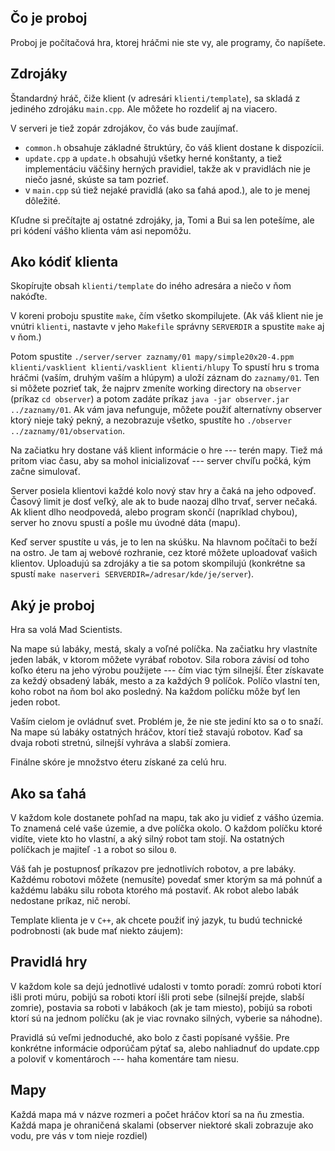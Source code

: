 
Čo je proboj
------------

Proboj je počítačová hra, ktorej hráčmi nie ste vy, ale programy, čo napíšete.


Zdrojáky
--------

Štandardný hráč, čiže klient (v adresári `klienti/template`), sa skladá z jediného
zdrojáku `main.cpp`. Ale môžete ho rozdeliť aj na viacero.

V serveri je tiež zopár zdrojákov, čo vás bude zaujímať.

- `common.h` obsahuje základné štruktúry, čo váš klient dostane k dispozícii.
- `update.cpp` a `update.h` obsahujú všetky herné konštanty, a tiež
  implementáciu väčšiny herných pravidiel, takže ak v pravidlách nie je niečo
  jasné, skúste sa tam pozrieť.
- v `main.cpp` sú tiež nejaké pravidlá (ako sa ťahá apod.), ale to je menej
  dôležité.

Kľudne si prečítajte aj ostatné zdrojáky, ja, Tomi a Bui sa len potešíme, 
ale pri kódení vášho klienta vám asi nepomôžu.

Ako kódiť klienta
-----------------

Skopírujte obsah `klienti/template` do iného adresára a niečo v ňom nakóďte.

V koreni proboju spustite `make`, čím všetko skompilujete. (Ak váš klient nie je
vnútri `klienti`, nastavte v jeho `Makefile` správny `SERVERDIR` a spustite
`make` aj v ňom.)

Potom spustite `./server/server zaznamy/01 mapy/simple20x20-4.ppm klienti/vasklient
klienti/vasklient klienti/hlupy` To spustí hru s troma hráčmi (vaším, druhým
vaším a hlúpym) a uloží záznam do `zaznamy/01`. Ten si môžete pozrieť tak,
že najprv zmeníte working directory na `observer` (príkaz `cd observer`)
a potom zadáte príkaz `java -jar observer.jar ../zaznamy/01`.
Ak vám java nefunguje, môžete použiť alternatívny observer ktorý nieje taký 
pekný, a nezobrazuje všetko, spustíte ho `./observer ../zaznamy/01/observation`. 

Na začiatku hry dostane váš klient informácie o hre --- terén mapy.
Tiež má pritom viac času, aby sa mohol inicializovať --- server chvíľu počká, 
kým začne simulovať.

Server posiela klientovi každé kolo nový stav hry a čaká na jeho odpoveď. Časový
limit je dosť veľký, ale ak to bude naozaj dlho trvať, server nečaká. Ak klient
dlho neodpovedá, alebo program skončí (napríklad chybou), server ho znovu spustí
a pošle mu úvodné dáta (mapu).

Keď server spustíte u vás, je to len na skúšku. Na hlavnom počítači to beží na
ostro. Je tam aj webové rozhranie, cez ktoré môžete uploadovať vašich klientov.
Uploadujú sa zdrojáky a tie sa potom skompilujú (konkrétne sa spustí `make
naserveri SERVERDIR=/adresar/kde/je/server`).


Aký je proboj
-------------

Hra sa volá Mad Scientists.

Na mape sú labáky, mestá, skaly a voľné políčka.
Na začiatku hry vlastníte jeden labák, v ktorom môžete vyrábať robotov. Sila 
robora závisí od toho koľko éteru na jeho výrobu použijete --- čím viac tým 
silnejší. Éter získavate za keždý obsadený labák, mesto a za každých 9 políčok.
Políčo vlastní ten, koho robot na ňom bol ako posledný. Na každom políčku môže 
byť len jeden robot.

Vaším cielom je ovládnuť svet. Problém je, že nie ste jediní kto sa o to snaží.
Na mape sú labáky ostatných hráčov, ktorí tiež stavajú robotov. Kaď sa dvaja 
roboti stretnú, silnejší vyhráva a slabší zomiera.

Finálne skóre je množstvo éteru získané za celú hru.

Ako sa ťahá
-----------

V každom kole dostanete pohľad na mapu, tak ako ju vidieť z vášho územia.
To znamená celé vaše územie, a dve políčka okolo. O každom políčku ktoré vidíte,
viete kto ho vlastní, a aký silný robot tam stojí. Na ostatných políčkach je 
majiteľ `-1` a robot so silou `0`.

Váš ťah je postupnosť príkazov pre jednotlivích robotov, a pre labáky.
Každému robotovi môžete (nemusíte) povedať smer ktorým sa má pohnúť a každému 
labáku silu robota ktorého má postaviť. Ak robot alebo labák nedostane príkaz, 
nič nerobí.

Template klienta je v `C++`, ak chcete použiť iný jazyk, tu budú technické 
podrobnosti (ak bude mať niekto záujem):

Pravidlá hry
------------

V každom kole sa dejú jednotlivé udalosti v tomto poradí:
zomrú roboti ktorí išli proti múru,
pobijú sa roboti ktorí išli proti sebe (silnejší prejde, slabší zomrie),
postavia sa roboti v labákoch (ak je tam miesto),
pobijú sa roboti ktorí sú na jednom políčku (ak je viac rovnako silných, vyberie sa náhodne).

Pravidlá sú veľmi jednoduché, ako bolo z časti popísané vyššie. Pre
konkrétne informácie odporúčam pýtať sa, alebo nahliadnuť do update.cpp
a poloviť v komentároch --- haha komentáre tam niesu.

Mapy
----

Každá mapa má v názve rozmeri a počet hráčov ktorí sa na ňu zmestia.
Každá mapa je ohraničená skalami (observer niektoré skali zobrazuje ako vodu, pre vás v tom nieje rozdiel)
